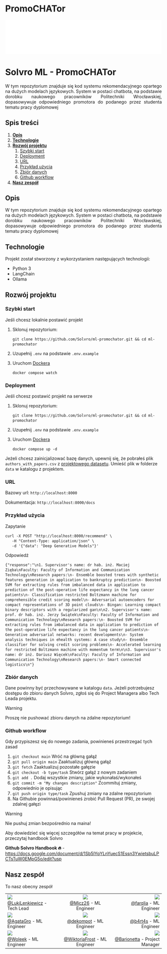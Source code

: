 # PromoCHATor

<p align="center">
    <img src="./assets/solvro.png">
</p>

# Solvro ML - PromoCHATor
<p align="justify"> 
W tym repozytorium znajduje się kod systemu rekomendacyjnego opartego na dużych modelach językowych. System w postaci chatbota, na podstawie dorobku naukowego pracowników Politechniki Wrocławskiej, dopasowywuje odpowiedniego promotora do podanego przez studenta tematu pracy dyplomowej
</p>

## Spis treści

1. **[Opis](#opis)**
2. **[Technologie](#technologie)**
3. **[Rozwój projektu](#rozwoj)**
   1. [Szybki start](#szybki-start)
   2. [Deployment](#deployment)
   3. [URL](#url)
   3. [Przykład użycia](#przyklad-uzycia)
   4. [Zbiór danych](#zbior-danych)
   5. [Github workflow](#github-workflow)
4. **[Nasz zespół](#nasz-zespol)**

## Opis
<p align="justify"> 
W tym repozytorium znajduje się kod systemu rekomendacyjnego opartego na dużych modelach językowych. System w postaci chatbota, na podstawie dorobku naukowego pracowników Politechniki Wrocławskiej, dopasowywuje odpowiedniego promotora do podanego przez studenta tematu pracy dyplomowej
</p>

## Technologie
Projekt został stworzony z wykorzystaniem następujących technologii:
* Python 3
* LangChain
* Ollama

## Rozwój projektu
### Szybki start
Jeśli chcesz lokalnie postawić projekt

1. Sklonuj repozytorium:

   ```
   git clone https://github.com/Solvro/ml-promochator.git && cd ml-promochator
   ```

3. Uzupełnij `.env` na podstawie `.env.example`

3. Uruchom [Dockera](https://docs.docker.com/compose/)
   ```
   docker compose watch
   ```

### Deployment
Jeśli chcesz postawić projekt na serwerze

1. Sklonuj repozytorium:

   ```
   git clone https://github.com/Solvro/ml-promochator.git && cd ml-promochator
   ```

3. Uzupełnij `.env` na podstawie `.env.example`

3. Uruchom [Dockera](https://docs.docker.com/compose/)
   ```
   docker compose up -d
   ```

Jeżeli chcesz zainicjalizować bazę danych, upewnij się, że pobrałeś plik `authors_with_papers.csv` z [projektowego datasetu](https://drive.google.com/drive/folders/1odcaykO5uGtJXGugjCm8UioFT2XWWHNM). Umieść plik w folderze `data` w katalogu z projektem.

### URL

Bazowy url: `http://localhost:8000`

Dokumentacja: `http://localhost:8000/docs`


### Przykład użycia

Zapytanie
   ```
   curl -X POST "http://localhost:8000/recommend" \
      -H "Content-Type: application/json" \
      -d '{"data": "Deep Generative Models"}'
   ```

Odpowiedź

```
{"response":"\n1. Supervisor's name: dr hab. inż. Maciej Zięba\nFaculty: Faculty of Information and Communication Technology\nResearch papers:\n- Ensemble boosted trees with synthetic features generation in application to bankruptcy prediction\n- Boosted SVM for extracting rules from imbalanced data in application to prediction of the post-operative life expectancy in the lung cancer patients\n- Classification restricted Boltzmann machine for comprehensible credit scoring model\n- Adversarial autoencoders for compact representations of 3D point clouds\n- Bingan: Learning compact binary descriptors with a regularized gan\n\n2. Supervisor's name: prof. dr hab. inż. Jerzy Świątek\nFaculty: Faculty of Information and Communication Technology\nResearch papers:\n- Boosted SVM for extracting rules from imbalanced data in application to prediction of the post-operative life expectancy in the lung cancer patients\n- Generative adversarial networks: recent developments\n- System analysis techniques in ehealth systems: A case study\n- Ensemble classifier for solving credit scoring problems\n- Accelerated learning for restricted Boltzmann machine with momentum term\n\n3. Supervisor's name: dr inż. Dariusz Więcek\nFaculty: Faculty of Information and Communication Technology\nResearch papers:\n- Smart connected logistics\n"}
```

### Zbiór danych

Dane powinny być przechowywane w katalogu `data`. Jeżeli potrzebujesz dostępu do zbioru danych Solvro, zgłoś się do Project Managera albo Tech Leada projektu.

> [!WARNING]
> Proszę nie pushować zbioru danych na zdalne repozytorium!


### Github workflow

Gdy przypiszesz się do nowego zadania, powinieneś przestrzegać tych zasad
1. `git checkout main` Wróć na główną gałąź
2. `git pull origin main` Zaaktualizuj główną gałąź
3. `git fetch` Zaaktualizuj pozostałe gałęzie
4. `git checkout -b type/task` Stwórz gałąź z nowym zadaniem
5. `git add .` Dodaj wszystkie zmiany, jakie wykonałaś/wykonałeś
6. `git commit -m "My changes description"` Zcommituj zmiany, odpowiednio je opisując
7. `git push origin type/task` Zpushuj zmiany na zdalne repozytorium
8. Na Githubie powinnaś/powinieneś zrobić Pull Request (PR), ze swojej zdalnej gałęzi

> [!WARNING]
> Nie pushuj zmian bezpośrednio na maina!

Aby dowiedzieć się więcej szczegółów na temat pracy w projekcie,
przeczytaj handbook Solvro

**Github Solvro Handbook 🔥** - https://docs.google.com/document/d/1Sb5lYqYLnYuecS1Essn3YwietsbuLPCTsTuW0EMpG5o/edit?usp

## Nasz zespół
To nasz obecny zespół

|             |             |               |
| :---        |    :----:   |          ---: |
| <img src="https://avatars.githubusercontent.com/u/87516463?v=4" style="width:200px;"> <br>[@LukiLenkiewicz](https://github.com/LukiLenkiewicz) - Tech Lead     | <img src="https://avatars.githubusercontent.com/u/122210130?v=4" style="width:200px;"> <br>[@Micz26](https://github.com/Micz26) - ML Engineer| <img src="https://avatars.githubusercontent.com/u/68340482?v=4" style="width:200px;"> <br>[@farqlia](https://github.com/farqlia) - ML Engineer |
| <img src="https://avatars.githubusercontent.com/u/115902377?v=4" style="width:200px;"> <br>[@AgataGro](https://github.com/AgataGro) - ML Engineer | <img src="https://avatars.githubusercontent.com/u/99985667?v=4" style="width:200px;"> <br>[@dekompot](https://github.com/dekompot) - ML Engineer| <img src="https://avatars.githubusercontent.com/u/109885481?v=4" style="width:200px;"> <br>[@b4rt4s](https://github.com/b4rt4s) - ML Engineer |
| <img src="https://avatars.githubusercontent.com/u/84938240?v=4" style="width:200px;"> <br>[@Woleek](https://github.com/Woleek) - ML Engineer | <img src="https://avatars.githubusercontent.com/u/169385041?v=4" style="width:200px;"> <br>[@WiktoriaFrost](https://github.com/WiktoriaFrost) - ML Engineer | <img src="https://avatars.githubusercontent.com/u/93910163?v=4" style="width:200px;"> <br>[@Barionetta](https://github.com/Barionetta) - Project Manager |
